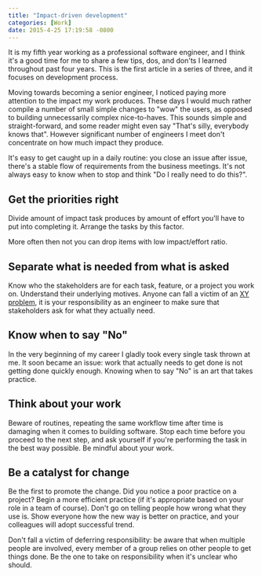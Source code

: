 ```yaml
---
title: "Impact-driven development"
categories: [Work]
date: 2015-4-25 17:19:58 -0800
---
```


It is my fifth year working as a professional software engineer, and I think
it's a good time for me to share a few tips, dos, and don'ts I learned
throughout past four years. This is the first article in a series of three,
and it focuses on development process.

Moving towards becoming a senior engineer, I noticed paying more attention to
the impact my work produces. These days I would much rather compile a number of
small simple changes to "wow" the users, as opposed to building unnecessarily
complex nice-to-haves. This sounds simple and straight-forward, and some reader
might even say "That's silly, everybody knows that". However significant number
of engineers I meet don't concentrate on how much impact they produce.

It's easy to get caught up in a daily routine: you close an issue after issue,
there's a stable flow of requirements from the business meetings. It's not
always easy to know when to stop and think "Do I really need to do this?".

## Get the priorities right

Divide amount of impact task produces by amount of effort you'll have to put
into completing it. Arrange the tasks by this factor.

More often then not you can drop items with low impact/effort ratio.

## Separate what is needed from what is asked

Know who the stakeholders are for each task, feature, or a project you work
on.  Understand their underlying motives. Anyone can fall a victim of an
[XY problem][1], it is your responsibility as an engineer to make sure that
stakeholders ask for what they actually need.

## Know when to say "No"

In the very beginning of my career I gladly took every single task thrown at me.
It soon became an issue: work that actually needs to get done is not getting
done quickly enough. Knowing when to say "No" is an art that takes practice.

## Think about your work

Beware of routines, repeating the same workflow time after time is damaging when
it comes to building software. Stop each time before you proceed to the next
step, and ask yourself if you're performing the task in the best way possible.
Be mindful about your work.

## Be a catalyst for change

Be the first to promote the change. Did you notice a poor practice on a
project? Begin a more efficient practice (if it's appropriate based on your
role in a team of course). Don't go on telling people how wrong what they use
is. Show everyone how the new way is better on practice, and your colleagues
will adopt successful trend.

Don't fall a victim of deferring responsibility: be aware that when multiple
people are involved, every member of a group relies on other people to get
things done. Be the one to take on responsibility when it's unclear who should.

[1]: http://meta.stackexchange.com/q/66377/184108
